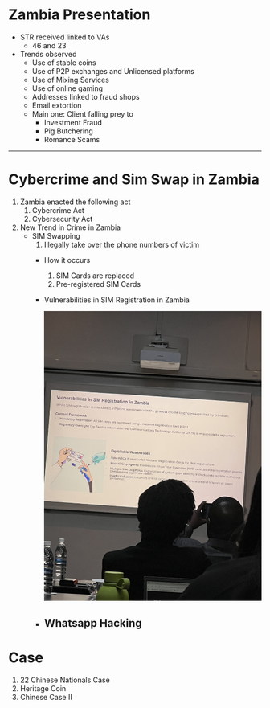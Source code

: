 # Zambia Presentation

- STR received linked to VAs
    - 46 and 23
- Trends observed
    - Use of stable coins
    - Use of P2P exchanges and Unlicensed platforms
    - Use of Mixing Services
    - Use of online gaming
    - Addresses linked to fraud shops
    - Email extortion
    - Main one: Client falling prey to
        - Investment Fraud
        - Pig Butchering
        - Romance Scams

---

# Cybercrime and Sim Swap in Zambia

1. Zambia enacted the following act
    1. Cybercrime Act
    2. Cybersecurity Act
2. New Trend in Crime in Zambia
    - SIM Swapping
        1. Illegally take over the phone numbers of victim
        - How it occurs
            1. SIM Cards are replaced
            2. Pre-registered SIM Cards
        - Vulnerabilities in SIM Registration in Zambia
            
            ![IMG_2375.jpeg](IMG_2375.jpeg)
            
        - Whatsapp Hacking
            - 

# Case

1. 22 Chinese Nationals Case
2. Heritage Coin
3. Chinese Case II